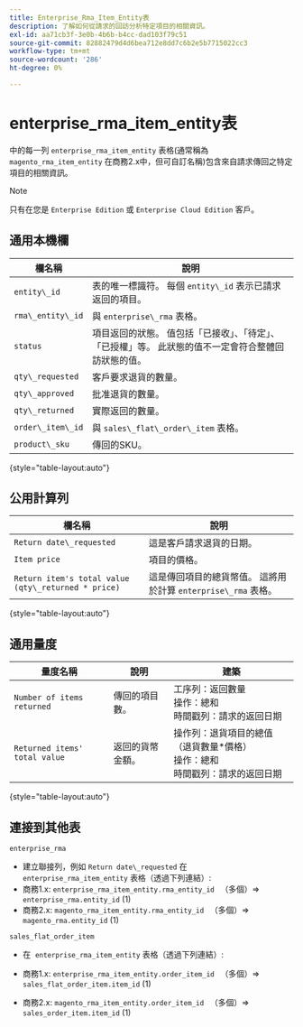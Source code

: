 ```yaml
---
title: Enterprise_Rma_Item_Entity表
description: 了解如何從請求的回訪分析特定項目的相關資訊。
exl-id: aa71cb3f-3e0b-4b6b-b4cc-dad103f79c51
source-git-commit: 82882479d4d6bea712e8dd7c6b2e5b7715022cc3
workflow-type: tm+mt
source-wordcount: '286'
ht-degree: 0%

---
```


# enterprise_rma_item_entity表

中的每一列 `enterprise_rma_item_entity` 表格(通常稱為 `magento_rma_item_entity` 在商務2.x中，但可自訂名稱)包含來自請求傳回之特定項目的相關資訊。

>[!NOTE]
>
>只有在您是 `Enterprise Edition` 或 `Enterprise Cloud Edition` 客戶。

## 通用本機欄

| **欄名稱** | **說明** |
|---|---|
| `entity\_id` | 表的唯一標識符。 每個 `entity\_id` 表示已請求返回的項目。 |
| `rma\_entity\_id` | 與 `enterprise\_rma` 表格。 |
| `status` | 項目返回的狀態。 值包括「已接收」、「待定」、「已授權」等。 此狀態的值不一定會符合整體回訪狀態的值。 |
| `qty\_requested` | 客戶要求退貨的數量。 |
| `qty\_approved` | 批准退貨的數量。 |
| `qty\_returned` | 實際返回的數量。 |
| `order\_item\_id` | 與 `sales\_flat\_order\_item` 表格。 |
| `product\_sku` | 傳回的SKU。 |

{style=&quot;table-layout:auto&quot;}

## 公用計算列

| **欄名稱** | **說明** |
|---|---|
| `Return date\_requested` | 這是客戶請求退貨的日期。 |
| `Item price` | 項目的價格。 |
| `Return item's total value (qty\_returned * price)` | 這是傳回項目的總貨幣值。 這將用於計算 `enterprise\_rma` 表格。 |

{style=&quot;table-layout:auto&quot;}

## 通用量度

| **量度名稱** | **說明** | **建築** |
|---|---|---|
| `Number of items returned` | 傳回的項目數。 | 工序列：返回數量<br>操作：總和<br>時間戳列：請求的返回日期 |
| `Returned items' total value` | 返回的貨幣金額。 | 操作列：退貨項目的總值（退貨數量*價格）<br>操作：總和<br>時間戳列：請求的返回日期 |

{style=&quot;table-layout:auto&quot;}

## 連接到其他表

`enterprise_rma`

* 建立聯接列，例如 `Return date\_requested` 在 `enterprise_rma_item_entity` 表格（透過下列連結）:
* 商務1.x: `enterprise_rma_item_entity.rma_entity_id ` （多個）=> `enterprise_rma.entity_id` (1)
* 商務2.x: `magento_rma_item_entity.rma_entity_id ` （多個）=> `magento_rma.entity_id` (1)

`sales_flat_order_item`

* 在  `enterprise_rma_item_entity` 表格（透過下列連結）:

* 商務1.x: `enterprise_rma_item_entity.order_item_id ` （多個）=> `sales_flat_order_item.item_id` (1)
* 商務2.x: `magento_rma_item_entity.order_item_id ` （多個）=> `sales_order_item.item_id` (1)

